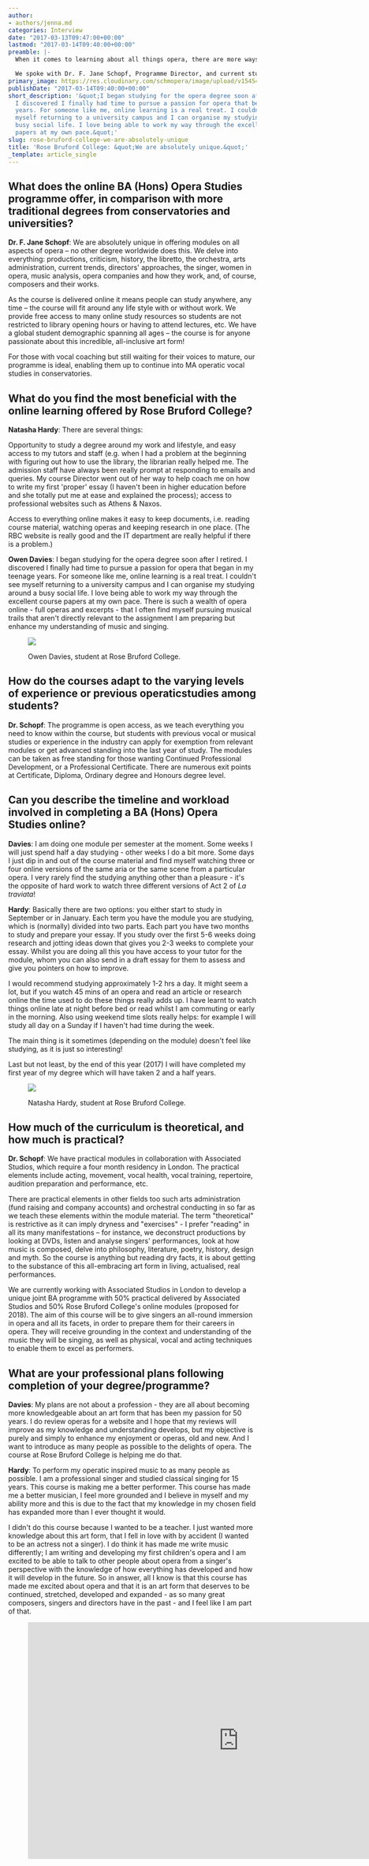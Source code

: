 ```yaml
---
author:
- authors/jenna.md
categories: Interview
date: "2017-03-13T09:47:00+00:00"
lastmod: "2017-03-14T09:40:00+00:00"
preamble: |-
  When it comes to learning about all things opera, there are more ways to do it than you may think. Compared to the common structure of music and opera degrees at universities and conservatories, South London's [Rose Bruford College](https://www.bruford.ac.uk/courses/opera-studies-ba-hons-by-online-distance-learning/) is unique in its operatic training. The course schedule is flexible - even offering online resources - and there are accessible points of entry for students of various ages, experience levels, and post-study plans.

  We spoke with Dr. F. Jane Schopf, Programme Director, and current students Owen Davies and Natasha Hardy, about the broad-reaching possibilities at Rose Bruford College.
primary_image: https://res.cloudinary.com/schmopera/image/upload/v1545409169/media/webhook-uploads/1489399064467/2017-03-13---Opera-image-1.jpg.jpg
publishDate: "2017-03-14T09:40:00+00:00"
short_description: '&quot;I began studying for the opera degree soon after I retired.
  I discovered I finally had time to pursue a passion for opera that began in my teenage
  years. For someone like me, online learning is a real treat. I couldn&#039;t see
  myself returning to a university campus and I can organise my studying around a
  busy social life. I love being able to work my way through the excellent course
  papers at my own pace.&quot;'
slug: rose-bruford-college-we-are-absolutely-unique
title: 'Rose Bruford College: &quot;We are absolutely unique.&quot;'
_template: article_single
---
```


## What does the online BA (Hons) Opera Studies programme offer, in comparison with more traditional degrees from conservatories and universities?

**Dr. F. Jane Schopf**: We are absolutely unique in offering modules on all aspects of opera – no other degree worldwide does this. We delve into everything: productions, criticism, history, the libretto, the orchestra, arts administration, current trends, directors' approaches, the singer, women in opera, music analysis, opera companies and how they work, and, of course, composers and their works.

As the course is delivered online it means people can study anywhere, any time – the course will fit around any life style with or without work. We provide free access to many online study resources so students are not restricted to library opening hours or having to attend lectures, etc. We have a global student demographic spanning all ages – the course is for anyone passionate about this incredible, all-inclusive art form! 

For those with vocal coaching but still waiting for their voices to mature, our programme is ideal, enabling them up to continue into MA operatic vocal studies in conservatories.

## What do you find the most beneficial with the online learning offered by Rose Bruford College?

**Natasha Hardy**: There are several things:

Opportunity to study a degree around my work and lifestyle, and easy access to my tutors and staff (e.g. when I had a problem at the beginning with figuring out how to use the library, the librarian really helped me. The admission staff have always been really prompt at responding to emails and queries. My course Director went out of her way to help coach me on how to write my first 'proper' essay  (I haven't been in higher education before and she totally put me at ease and explained the process); access to professional websites such as Athens & Naxos.

Access to everything online makes it easy to keep documents, i.e. reading course material, watching operas and keeping research in one place.  (The RBC website is really good and the IT department are really helpful if there is a problem.)

**Owen Davies**: I began studying for the opera degree soon after I retired. I discovered I finally had time to pursue a passion for opera that began in my teenage years. For someone like me, online learning is a real treat. I couldn't see myself returning to a university campus and I can organise my studying around a busy social life. I love being able to work my way through the excellent course papers at my own pace. There is such a wealth of opera online - full operas and excerpts - that I often find myself pursuing musical trails that aren't directly relevant to the assignment I am preparing but enhance my understanding of music and singing.

<figure data-type="image">

![](https://res.cloudinary.com/schmopera/image/upload/v1545409169/media/webhook-uploads/1489399144011/2017-03-13---Owen-Davies.jpg.jpg)

<figcaption>Owen Davies, student at Rose Bruford College.</figcaption>
</figure>

## How do the courses adapt to the varying levels of experience or previous operaticstudies among students?

**Dr. Schopf**: The programme is open access, as we teach everything you need to know within the course, but students with previous vocal or musical studies or experience in the industry can apply for exemption from relevant modules or get advanced standing into the last year of study. The modules can be taken as free standing for those wanting Continued Professional Development, or a Professional Certificate. There are numerous exit points at Certificate, Diploma, Ordinary degree and Honours degree level.

## Can you describe the timeline and workload involved in completing a BA (Hons) Opera Studies online?

**Davies**: I am doing one module per semester at the moment.  Some weeks I will just spend half a day studying - other weeks I do a bit more.  Some days I just dip in and out of the course material and find myself watching three or four online versions of the same aria or the same scene from a particular opera. I very rarely find the studying anything other than a pleasure - it's the opposite of hard work to watch three different versions of Act 2 of *La traviata*!

**Hardy**: Basically there are two options: you either start to study in September or in January.  Each term you have the module you are studying, which is (normally) divided into two parts.  Each part you have two months to study and prepare your essay.  If you study over the first 5-6 weeks doing research and jotting ideas down that gives you 2-3 weeks to complete your essay.  Whilst you are doing all this you have access to your tutor for the module, whom you can also send in a draft essay for them to assess and give you pointers on how to improve.

I would recommend studying approximately 1-2 hrs a day.  It might seem a lot, but if you watch 45 mins of an opera and read an article or research online the time used to do these things really adds up.  I have learnt to watch things online late at night before bed or read whilst I am commuting or early in the morning.  Also using weekend time slots really helps:  for example I will study all day on a Sunday if I haven't had time during the week. 

The main thing is it sometimes (depending on the module) doesn't feel like studying, as it is just so interesting!

Last but not least, by the end of this year (2017) I will have completed my first year of my degree which will have taken 2 and a half years.

<figure data-type="image">

![](https://res.cloudinary.com/schmopera/image/upload/v1545409169/media/webhook-uploads/1489399100204/2017-03-13---Natasha-Hardy.jpg.jpg)

<figcaption>Natasha Hardy, student at Rose Bruford College.</figcaption>
</figure>

## How much of the curriculum is theoretical, and how much is practical?

**Dr. Schopf**: We have practical modules in collaboration with Associated Studios, which require a four month residency in London. The practical elements include acting, movement, vocal health, vocal training, repertoire, audition preparation and performance, etc. 

There are practical elements in other fields too such arts administration (fund raising and company accounts) and orchestral conducting in so far as we teach these elements within the module material. The term "theoretical" is restrictive as it can imply dryness and "exercises" - I prefer "reading" in all its many manifestations – for instance, we deconstruct productions by looking at DVDs, listen and analyse singers' performances, look at how music is composed, delve into philosophy, literature, poetry, history, design and myth. So the course is anything but reading dry facts, it is about getting to the substance of this all-embracing art form in living, actualised, real performances.

We are currently working with Associated Studios in London to develop a unique joint BA programme with 50% practical delivered by Associated Studios and 50% Rose Bruford College's online modules (proposed for 2018). The aim of this course will be to give singers an all-round immersion in opera and all its facets, in order to prepare them for their careers in opera. They will receive grounding in the context and understanding of the music they will be singing, as well as physical, vocal and acting techniques to enable them to excel as performers.

## What are your professional plans following completion of your degree/programme?

**Davies**: My plans are not about a profession - they are all about becoming more knowledgeable about an art form that has been my passion for 50 years.  I do review operas for a website and I hope that my reviews will improve as my knowledge and understanding develops, but my objective is purely and simply to enhance my enjoyment or operas, old and new. And I want to introduce as many people as possible to the delights of opera. The course at Rose Bruford College is helping me do that.

**Hardy**: To perform my operatic inspired music to as many people as possible. I am a professional singer and studied classical singing for 15 years.  This course is making me a better performer. This course has made me a better musician, I feel more grounded and I believe in myself and my ability more and this is due to the fact that my knowledge in my chosen field has expanded more than I ever thought it would. 

I didn't do this course because I wanted to be a teacher. I just wanted more knowledge about this art form, that I fell in love with by accident (I wanted to be an actress not a singer). I do think it has made me write music differently; I am writing and developing my first children's opera and I am excited to be able to talk to other people about opera from a singer's perspective with the knowledge of how everything has developed and how it will develop in the future.  So in answer, all I know is that this course has made me excited about opera and that it is an art form that deserves to be continued, stretched, developed and expanded - as so many great composers, singers and directors have in the past - and I feel like I am part of that.

<figure data-type="video">
<iframe width="854" height="480" src="https://www.youtube.com/embed/gnRuc05YltY" frameborder="0" allowfullscreen></iframe>
</figure>
